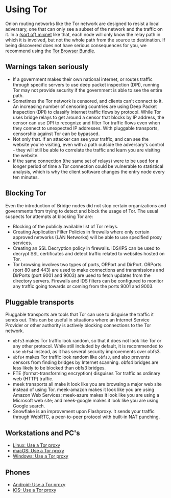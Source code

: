 # Using Tor

Onion routing networks like the Tor network are designed to resist a local adversary, one that can only see a subset 
of the network and the traffic on it. In a [(sort of) mixnet](digital-mixing.md) like that, each node will only know 
the relay path in which it is involved, but not the whole path from the source to destination. If being discovered 
does not have serious consequences for you, we recommend using the 
[Tor Browser Bundle](https://www.torproject.org/download/).

## Warnings taken seriously

* If a government makes their own national internet, or routes traffic through specific servers to use deep packet inspection (DPI), running Tor may not provide security if the government is able to see the entire path. 
* Sometimes the Tor network is censored, and clients can't connect to it. An increasing number of censoring countries are using Deep Packet Inspection (DPI) to classify Internet traffic flows by protocol. While Tor uses bridge relays to get around a censor that blocks by IP address, the censor can use DPI to recognize and filter Tor traffic flows even when they connect to unexpected IP addresses. With pluggable transports, censorship against Tor can be bypassed.
* Not only that. If an attacker can see your traffic, and can see the website you're visiting, even with a path outside the adversary's control - they will still be able to correlate the traffic and learn you are visiting the website.
* If the same connection (the same set of relays) were to be used for a longer period of time a Tor connection could be vulnerable to statistical analysis, which is why the client software changes the entry node every ten minutes.

## Blocking Tor

Even the introduction of Bridge nodes did not stop certain organizations and governments from trying to detect and block the usage of Tor. The usual suspects for attempts at blocking Tor are:

* Blocking of the publicly available list of Tor relays.
* Creating Application Filter Policies in firewalls where only certain approved networks (LAN Networks) will be able to use specified proxy services.
* Creating an SSL Decryption policy in firewalls. IDS/IPS can be used to decrypt SSL certificates and detect traffic related to websites hosted on Tor.
* Tor browsing involves two types of ports, ORPort and DirPort. ORPorts (port 80 and 443) are used to make connections and transmissions and DirPorts (port 9001 and 9003) are used to fetch updates from the directory servers. Firewalls and IDS filters can be configured to monitor any traffic going towards or coming from the ports 9001 and 9003.

## Pluggable transports

Pluggable transports are tools that Tor can use to disguise the traffic it sends out. This can be useful in situations where an Internet Service Provider or other authority is actively blocking connections to the Tor network.

* `obfs3` makes Tor traffic look random, so that it does not look like Tor or any other protocol. While still included by default, it is recommended to use `obfs4` instead, as it has several security improvements over obfs3.
* `obfs4` makes Tor traffic look random like `obfs3`, and also prevents censors from finding bridges by Internet scanning. obfs4 bridges are less likely to be blocked than obfs3 bridges.
* FTE (format-transforming encryption) disguises Tor traffic as ordinary web (HTTP) traffic.
* meek transports all make it look like you are browsing a major web site instead of using Tor. meek-amazon makes it look like you are using Amazon Web Services; meek-azure makes it look like you are using a Microsoft web site; and meek-google makes it look like you are using Google search.
* Snowflake is an improvement upon Flashproxy. It sends your traffic through WebRTC, a peer-to-peer protocol with built-in NAT punching.

## Workstations and PC's

* [Linux: Use a Tor proxy](https://linux.tymyrddin.dev/docs/services/tor-proxy)
* [macOS: Use a Tor proxy](https://macos.tymyrddin.dev/docs/services/tor-proxy)
* [Windows: Use a Tor proxy](https://windows.tymyrddin.dev/docs/services/tor-proxy)

## Phones

* [Android: Use a Tor proxy](https://android.tymyrddin.dev/docs/services/tor-proxy)
* [iOS: Use a Tor proxy](https://ios.tymyrddin.dev/docs/services/tor-proxy)